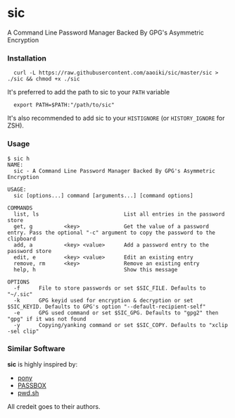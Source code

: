 # sic

A Command Line Password Manager Backed By GPG's Asymmetric Encryption

### Installation
```console
  curl -L https://raw.githubusercontent.com/aaoiki/sic/master/sic > ./sic && chmod +x ./sic
```

It's preferred to add the path to sic to your `PATH` variable
```console
  export PATH=$PATH:"/path/to/sic"
```

It's also recommended to add sic to your `HISTIGNORE` (or `HISTORY_IGNORE` for ZSH).

### Usage
```console
$ sic h
NAME:
  sic - A Command Line Password Manager Backed By GPG's Asymmetric Encryption

USAGE:
  sic [options...] command [arguments...] [command options]

COMMANDS
  list, ls                           List all entries in the password store
  get, g          <key>              Get the value of a password entry. Pass the optional "-c" argument to copy the password to the clipboard
  add, a          <key> <value>      Add a password entry to the password store
  edit, e         <key> <value>      Edit an existing entry
  remove, rm      <key>              Remove an existing entry
  help, h                            Show this message

OPTIONS
  -f      File to store passwords or set $SIC_FILE. Defaults to "~/.sic"
  -k      GPG keyid used for encryption & decryption or set $SIC_KEYID. Defaults to GPG's option "--default-recipient-self"
  -e      GPG used command or set $SIC_GPG. Defaults to "gpg2" then "gpg" if it was not found
  -y      Copying/yanking command or set $SIC_COPY. Defaults to "xclip -sel clip"
```

### Similar Software
**sic** is highly inspired by:
- [pony](https://github.com/jessfraz/pony)
- [PASSBOX](https://github.com/RobBollons/passbox)
- [pwd.sh](https://github.com/drduh/pwd.sh)

All credeit goes to their authors.
